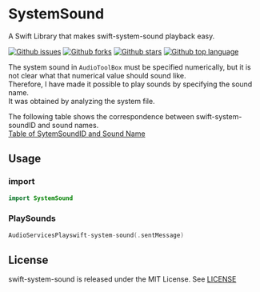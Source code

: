 # SystemSound

A Swift Library that makes swift-system-sound playback easy.

<!-- # Badges -->

[![Github issues](https://img.shields.io/github/issues/p-x9/swift-system-sound)](https://github.com/p-x9/swift-system-sound/issues)
[![Github forks](https://img.shields.io/github/forks/p-x9/swift-system-sound)](https://github.com/p-x9/swift-system-sound/network/members)
[![Github stars](https://img.shields.io/github/stars/p-x9/swift-system-sound)](https://github.com/p-x9/swift-system-sound/stargazers)
[![Github top language](https://img.shields.io/github/languages/top/p-x9/swift-system-sound)](https://github.com/p-x9/swift-system-sound/)

The system sound in `AudioToolBox` must be specified numerically, but it is not clear what that numerical value should sound like.  
Therefore, I have made it possible to play sounds by specifying the sound name.  
It was obtained by analyzing the system file.

The following table shows the correspondence between swift-system-soundID and sound names.  
[Table of SytemSoundID and Sound Name](./SystemSoundTable.md)

## Usage
### import

```swift
import SystemSound
```

### PlaySounds

```swift
AudioServicesPlayswift-system-sound(.sentMessage)
```

## License
swift-system-sound is released under the MIT License. See [LICENSE](./LICENSE)
